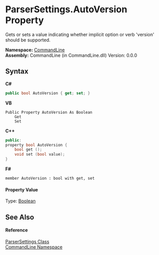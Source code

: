 # ParserSettings.AutoVersion Property 
 

Gets or sets a value indicating whether implicit option or verb 'version' should be supported.

**Namespace:**&nbsp;<a href="N_CommandLine">CommandLine</a><br />**Assembly:**&nbsp;CommandLine (in CommandLine.dll) Version: 0.0.0

## Syntax

**C#**<br />
``` C#
public bool AutoVersion { get; set; }
```

**VB**<br />
``` VB
Public Property AutoVersion As Boolean
	Get
	Set
```

**C++**<br />
``` C++
public:
property bool AutoVersion {
	bool get ();
	void set (bool value);
}
```

**F#**<br />
``` F#
member AutoVersion : bool with get, set

```


#### Property Value
Type: <a href="https://docs.microsoft.com/dotnet/api/system.boolean" target="_blank">Boolean</a>

## See Also


#### Reference
<a href="T_CommandLine_ParserSettings">ParserSettings Class</a><br /><a href="N_CommandLine">CommandLine Namespace</a><br />